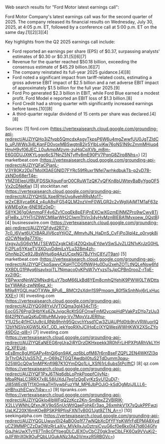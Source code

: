 Web search results for "Ford Motor latest earnings call":

Ford Motor Company's latest earnings call was for the second quarter of 2025. The company released its financial results on Wednesday, July 30, 2025, at 4:05 p.m. ET, followed by a conference call at 5:00 p.m. ET on the same day.[1][2][3][4]

Key highlights from the Q2 2025 earnings call include:
*   Ford reported an earnings per share (EPS) of $0.37, surpassing analysts' estimates of $0.30 or $0.31.[5][6][7]
*   Revenue for the quarter reached $50.18 billion, exceeding the consensus estimate of $45.29 billion.[6][7]
*   The company reinstated its full-year 2025 guidance.[4][8]
*   Ford noted a significant impact from tariff-related costs, estimating a gross adverse EBIT impact of $2.5 billion and a net adverse EBIT impact of approximately $1.5 billion for the full year 2025.[9]
*   Ford Pro generated $2.3 billion in EBIT, while Ford Blue earned a modest profit. Ford Model e reported an EBIT loss of $1.3 billion.[8]
*   Ford Credit had a strong quarter with significantly increased earnings before taxes.[10][8]
*   A third-quarter regular dividend of 15 cents per share was declared.[4][8]

Sources:
[1] ford.com (https://vertexaisearch.cloud.google.com/grounding-api-redirect/AUZIYQHo3iZfypb5QmcdxAsgyTkpsP6W6u4mgZwwfUU0JgTZIdCb_uPJWWs3j4LKqnFD0voxMBSwgtnB2ir5YlbLyiKw76oNS1N9cZmmMHjuq4HnyH9vf06JEC_L0uAmpiMzvm-zuHqCqXVb_m8m-E6G0DUJXtKYLggo6cS7NnZ5NTyffy8mE90PV7PqnG8Zlrp8Nhs=)
[2] marketbeat.com (https://vertexaisearch.cloud.google.com/grounding-api-redirect/AUZIYQFaCPjanL-V3Y80Kz2DpTMoIX0AEGNID7FYRc59fRuxr1Nfel7wrhkdbukTb-p2vD78-zkNDo68erT4e-YMZ0EIepUfBUFDSSkXgupFqrO0CRuWTzQK7vQFKn8bUWteyBaByYgqOF5Vx2cDNeKw)
[3] stocktitan.net (https://vertexaisearch.cloud.google.com/grounding-api-redirect/AUZIYQHiSLXpeIRYeUvoAyehRRsMo1T-w2xCBXyca6K4_v4uA8sjFG54QLM2ozVmF0WLGR2c2vWglIjAjMTM1aF63zkWMEgXw-6NE9Ez0eD-S8YK361g0AmmqFF4y6Zv1CoqEk8pEFjPnEXCwXGzmEINMZPro9wCwy8TisFIeBx_UYHTrIZ9WCM8arWH2CIwmTtVjn34yHvMznBlEBA1Mvxoew_0QstB)
[4] businesswire.com (https://vertexaisearch.cloud.google.com/grounding-api-redirect/AUZIYQFdyd2RTV-7c0_l6Vwt6UCtBARJIV6cpYtIjOZ_jMmvhJN_HaDnS_CvFjPo3lql4z_o0rygk8id2CWNw9a77XIs-UxgyJuSG6sYMJTSEWDZxgkCkEj4Z0QxbuEYdwVSwSJvZLI2N1vKrJzG0HLFi2PLp5YKseTV3XOuvDdmiLvYLu328m4zh-GhnNp2Ce92JBsWHuj6q4AzUCqxNG7BJYhiC8YJT9an)
[5] marketbeat.com (https://vertexaisearch.cloud.google.com/grounding-api-redirect/AUZIYQFCkpSawvCKqHTCDGfNWjHu0Dui2xehZOTLtNQLeNsw6fdXXBDLG1PAyq6lsayIxoiTL7Njmaco0yKPsW7vYyzsTsJjpCPBn0rooZ-rTqE-xv2j9G-YBPwxrdNnWl2MNxdHLuY7bqM66LkBd8YEm8cmhQYehiK9PWW0LTWDttsbxYWAKd-zwNt6ez_kI-M9a8YGQLmaOTXWe_8Pu6__BMCt2sXdm1S9Pmoqm_80f5kSnhNyj6rLxHucXXE=)
[6] investing.com (https://vertexaisearch.cloud.google.com/grounding-api-redirect/AUZIYQG98YxUVTOQma3gI434cTI5-EocG576Prgl3HbYKs6ZkJvigcRcKtSGFOnwFmM2ycqpHdPVakPzDYp7zUu36l42PNYuaQsKuDWuHMJygg-Vy7MqyVzJERIhu-Y1U25c4t1HCUu9cjLRNb9hnh95QcvchYssd1Cw3ZUAUPfd0tb9tyVRWuorIQ12bYNSVpXGW5LKkT_OD_jekYqoRXhJCIHqEcIXYQWesWWHKWX2XScZYo49DGz-ql8=)
[7] investing.com (https://vertexaisearch.cloud.google.com/grounding-api-redirect/AUZIYQEaNEEG6rgUra2jRYDrzDKHxpekk3R0hFrLiHPXPtARhVkLYHjQ_XFEUd-pEsBmc8gUflGAPv4tnQi6gn9AK_qz6bLqfM87r6rnBseFZQPL2EN4WKfZl3q3rThrDA2UsS57rZ_n-O69sZTGQTAwdbiI0tuS2TdDumm3pau-525WGcQ0w1mMPKnfl9B7K1OYmDQo1Lij_XSf61rL6ubs5tPclftC)
[8] qz.com (https://vertexaisearch.cloud.google.com/grounding-api-redirect/AUZIYQF1PxJ6TNq6dbLoPnkPoppfCilyNz-MbaRNaLC3RRX7x8L58iUXdJ7eg1zQgEyrKzSvU12uDj7-JI85WEcWTf1XOmkaTH1iywbFuzYM_MP6JbPOJiO-kSdOgMzjJlLLL6-sHBhxzhECwv7I4w==)
[9] tipranks.com (https://vertexaisearch.cloud.google.com/grounding-api-redirect/AUZIYQGkIo4IbWFqQ2zKcz2Kn-Sm8bxZ2VBlRIK-X2LLVWNhLQfxnJKV9pS5nUcWtIQaeFohkEr3aq_26xmhkV1X7sQukPPFwzjUaLKZ20X16mKOeBPSKPRPfjisFXNTvB0G1Jgt9ZTN_A==)
[10] seekingalpha.com (https://vertexaisearch.cloud.google.com/grounding-api-redirect/AUZIYQGLUwuvl0j24aBO0q1f77wNQbXcDfYFYpKWfrFdEPMA8XyduCZ9MMPCZzDaOWzRrLaXiy_MVkllxJuOztrsiCyuG6cf0e6kx0l47Id604GfyGqJhkUwXTvY67Tn9cGfYpegDLCJEXOyCbCZ0gk3reClbLFK6Oa9VVuKj2-qJlFWriX0k9OuPQbLUGukANz3Aa2jVmxzR5RBGVc=)
